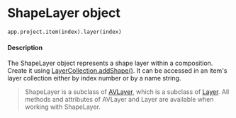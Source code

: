 # ShapeLayer object

`app.project.item(index).layer(index)`

#### Description

The ShapeLayer object represents a shape layer within a composition. Create it using [LayerCollection.addShape()](layercollection.md#layercollectionaddshape). It can be accessed in an item's layer collection either by index number or by a name string.

> ShapeLayer is a subclass of [AVLayer](avlayer.md), which is a subclass of [Layer](index.md). All methods and attributes of AVLayer and Layer are available when working with ShapeLayer.
